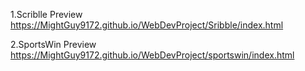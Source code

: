 1.Scriblle Preview
https://MightGuy9172.github.io/WebDevProject/Sribble/index.html

2.SportsWin Preview
https://MightGuy9172.github.io/WebDevProject/sportswin/index.html